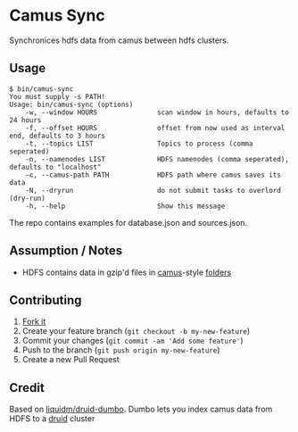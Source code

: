# Camus Sync

Synchronices hdfs data from camus between hdfs clusters.

## Usage

```
$ bin/camus-sync
You must supply -s PATH!
Usage: bin/camus-sync (options)
    -w, --window HOURS               scan window in hours, defaults to 24 hours
    -f, --offset HOURS               offset from now used as interval end, defaults to 3 hours
    -t, --topics LIST                Topics to process (comma seperated)
    -n, --namenodes LIST             HDFS namenodes (comma seperated), defaults to "localhost"
    -c, --camus-path PATH            HDFS path where camus saves its data
    -N, --dryrun                     do not submit tasks to overlord (dry-run)
    -h, --help                       Show this message
```

The repo contains examples for database.json and sources.json.

## Assumption / Notes

* HDFS contains data in gzip'd files in [camus](https://github.com/linkedin/camus)-style [folders](https://github.com/liquidm/druid-dumbo/blob/master/lib/dumbo/firehose/hdfs.rb#L65)

## Contributing

1. [Fork it](https://github.com/redborder/camus-sync/fork)
2. Create your feature branch (`git checkout -b my-new-feature`)
3. Commit your changes (`git commit -am 'Add some feature'`)
4. Push to the branch (`git push origin my-new-feature`)
5. Create a new Pull Request

## Credit

Based on [liquidm/druid-dumbo](https://github.com/redborder/druid-dumbo).
Dumbo lets you index camus data from HDFS to a [druid](http://www.druid.io) cluster
